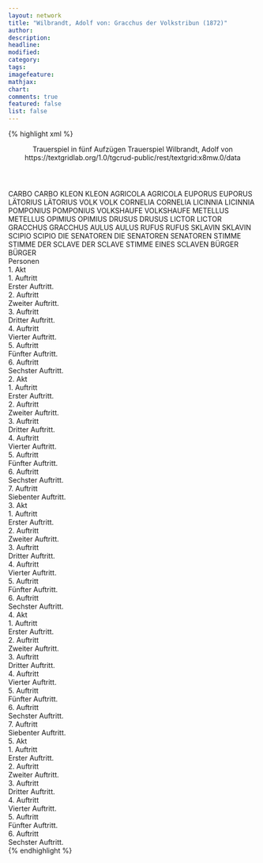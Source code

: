 ```yaml
---
layout: network
title: "Wilbrandt, Adolf von: Gracchus der Volkstribun (1872)"
author:
description:
headline:
modified:
category:
tags:
imagefeature:
mathjax:
chart:
comments: true
featured: false
list: false
---
```

{% highlight xml %}
<?xml-model href="https://raw.githubusercontent.com/DLiNa/project/master/rules/lina.rnc"?><?xml-model href="https://raw.githubusercontent.com/DLiNa/project/master/rules/lina.sch"?>
<play xmlns="http://lina.digital">
  <header>
    <title>Gracchus der Volkstribun</title>
    <subtitle>Trauerspiel in fünf Aufzügen</subtitle>
    <genretitle>Trauerspiel</genretitle>
    <author>Wilbrandt, Adolf von</author>
    <date when="1872" type="print"/>
    <source>https://textgridlab.org/1.0/tgcrud-public/rest/textgrid:x8mw.0/data</source>
  </header>
  <personae>
    <character>
      <name>CARBO</name>
      <alias xml:id="carbo">
        <name>CARBO</name>
      </alias>
    </character>
    <character>
      <name>KLEON</name>
      <alias xml:id="kleon">
        <name>KLEON</name>
      </alias>
    </character>
    <character>
      <name>AGRICOLA</name>
      <alias xml:id="agricola">
        <name>AGRICOLA</name>
      </alias>
    </character>
    <character>
      <name>EUPORUS</name>
      <alias xml:id="euporus">
        <name>EUPORUS</name>
      </alias>
    </character>
    <character>
      <name>LÄTORIUS</name>
      <alias xml:id="lätorius">
        <name>LÄTORIUS</name>
      </alias>
    </character>
    <character>
      <name>VOLK</name>
      <alias xml:id="volk">
        <name>VOLK</name>
      </alias>
    </character>
    <character>
      <name>CORNELIA</name>
      <alias xml:id="cornelia">
        <name>CORNELIA</name>
      </alias>
    </character>
    <character>
      <name>LICINNIA</name>
      <alias xml:id="licinnia">
        <name>LICINNIA</name>
      </alias>
    </character>
    <character>
      <name>POMPONIUS</name>
      <alias xml:id="pomponius">
        <name>POMPONIUS</name>
      </alias>
    </character>
    <character>
      <name>VOLKSHAUFE</name>
      <alias xml:id="volkshaufe">
        <name>VOLKSHAUFE</name>
      </alias>
    </character>
    <character>
      <name>METELLUS</name>
      <alias xml:id="metellus">
        <name>METELLUS</name>
      </alias>
    </character>
    <character>
      <name>OPIMIUS</name>
      <alias xml:id="opimius">
        <name>OPIMIUS</name>
      </alias>
    </character>
    <character>
      <name>DRUSUS</name>
      <alias xml:id="drusus">
        <name>DRUSUS</name>
      </alias>
    </character>
    <character>
      <name>LICTOR</name>
      <alias xml:id="lictor">
        <name>LICTOR</name>
      </alias>
    </character>
    <character>
      <name>GRACCHUS</name>
      <alias xml:id="gracchus">
        <name>GRACCHUS</name>
      </alias>
    </character>
    <character>
      <name>AULUS</name>
      <alias xml:id="aulus">
        <name>AULUS</name>
      </alias>
    </character>
    <character>
      <name>RUFUS</name>
      <alias xml:id="rufus">
        <name>RUFUS</name>
      </alias>
    </character>
    <character>
      <name>SKLAVIN</name>
      <alias xml:id="sklavin">
        <name>SKLAVIN</name>
      </alias>
    </character>
    <character>
      <name>SCIPIO</name>
      <alias xml:id="scipio">
        <name>SCIPIO</name>
      </alias>
    </character>
    <character>
      <name>DIE SENATOREN</name>
      <alias xml:id="die_senatoren">
        <name>DIE SENATOREN</name>
      </alias>
      <alias xml:id="senatoren">
        <name>SENATOREN</name>
      </alias>
    </character>
    <character>
      <name>STIMME</name>
      <alias xml:id="stimme">
        <name>STIMME</name>
      </alias>
    </character>
    <character>
      <name>DER SCLAVE</name>
      <alias xml:id="der_sclave">
        <name>DER SCLAVE</name>
      </alias>
      <alias xml:id="stimme_eines_sclaven" type="voiceOf">
        <name>STIMME EINES SCLAVEN</name>
      </alias>
    </character>
    <character>
      <name>BÜRGER</name>
      <alias xml:id="bürger">
        <name>BÜRGER</name>
      </alias>
    </character>
  </personae>
  <text>
    <div>
      <head>Personen</head>
    </div>
    <div>
      <head>1. Akt</head>
      <div>
        <head>1. Auftritt</head>
        <div>
          <head>Erster Auftritt.</head>
          <sp who="#carbo">
            <amount n="6" unit="speech_acts"/>
            <amount n="80" unit="words"/>
            <amount n="4" unit="lines"/>
            <amount n="449" unit="chars"/>
          </sp>
          <sp who="#kleon">
            <amount n="6" unit="speech_acts"/>
            <amount n="126" unit="words"/>
            <amount n="3" unit="lines"/>
            <amount n="676" unit="chars"/>
          </sp>
          <sp who="#agricola">
            <amount n="8" unit="speech_acts"/>
            <amount n="123" unit="words"/>
            <amount n="5" unit="lines"/>
            <amount n="673" unit="chars"/>
          </sp>
          <sp who="#euporus">
            <amount n="5" unit="speech_acts"/>
            <amount n="156" unit="words"/>
            <amount n="3" unit="lines"/>
            <amount n="798" unit="chars"/>
          </sp>
        </div>
      </div>
      <div>
        <head>2. Auftritt</head>
        <div>
          <head>Zweiter Auftritt.</head>
          <sp who="#lätorius">
            <amount n="4" unit="speech_acts"/>
            <amount n="96" unit="words"/>
            <amount n="2" unit="lines"/>
            <amount n="531" unit="chars"/>
          </sp>
          <sp who="#volk">
            <amount n="1" unit="speech_acts"/>
            <amount n="8" unit="words"/>
            <amount n="1" unit="lines"/>
            <amount n="43" unit="chars"/>
          </sp>
          <sp who="#cornelia">
            <amount n="5" unit="speech_acts"/>
            <amount n="187" unit="words"/>
            <amount n="1" unit="lines"/>
            <amount n="1033" unit="chars"/>
          </sp>
          <sp who="#licinnia">
            <amount n="3" unit="speech_acts"/>
            <amount n="34" unit="words"/>
            <amount n="2" unit="lines"/>
            <amount n="165" unit="chars"/>
          </sp>
        </div>
      </div>
      <div>
        <head>3. Auftritt</head>
        <div>
          <head>Dritter Auftritt.</head>
          <sp who="#cornelia">
            <amount n="3" unit="speech_acts"/>
            <amount n="24" unit="words"/>
            <amount n="3" unit="lines"/>
            <amount n="123" unit="chars"/>
          </sp>
          <sp who="#pomponius">
            <amount n="5" unit="speech_acts"/>
            <amount n="288" unit="words"/>
            <amount n="1613" unit="chars"/>
          </sp>
          <sp who="#licinnia">
            <amount n="5" unit="speech_acts"/>
            <amount n="131" unit="words"/>
            <amount n="3" unit="lines"/>
            <amount n="649" unit="chars"/>
          </sp>
        </div>
      </div>
      <div>
        <head>4. Auftritt</head>
        <div>
          <head>Vierter Auftritt.</head>
          <sp who="#kleon">
            <amount n="5" unit="speech_acts"/>
            <amount n="176" unit="words"/>
            <amount n="1" unit="lines"/>
            <amount n="1001" unit="chars"/>
          </sp>
          <sp who="#lätorius">
            <amount n="7" unit="speech_acts"/>
            <amount n="94" unit="words"/>
            <amount n="6" unit="lines"/>
            <amount n="527" unit="chars"/>
          </sp>
          <sp who="#agricola">
            <amount n="2" unit="speech_acts"/>
            <amount n="78" unit="words"/>
            <amount n="432" unit="chars"/>
          </sp>
          <sp who="#carbo">
            <amount n="2" unit="speech_acts"/>
            <amount n="14" unit="words"/>
            <amount n="2" unit="lines"/>
            <amount n="72" unit="chars"/>
          </sp>
          <sp who="#volkshaufe">
            <amount n="1" unit="speech_acts"/>
            <amount n="4" unit="words"/>
            <amount n="1" unit="lines"/>
            <amount n="24" unit="chars"/>
          </sp>
          <sp who="#metellus">
            <amount n="3" unit="speech_acts"/>
            <amount n="178" unit="words"/>
            <amount n="908" unit="chars"/>
          </sp>
          <sp who="#opimius">
            <amount n="6" unit="speech_acts"/>
            <amount n="212" unit="words"/>
            <amount n="3" unit="lines"/>
            <amount n="1222" unit="chars"/>
          </sp>
          <sp who="#volk">
            <amount n="1" unit="speech_acts"/>
            <amount n="15" unit="words"/>
            <amount n="1" unit="lines"/>
            <amount n="80" unit="chars"/>
          </sp>
        </div>
      </div>
      <div>
        <head>5. Auftritt</head>
        <div>
          <head>Fünfter Auftritt.</head>
          <sp who="#metellus">
            <amount n="6" unit="speech_acts"/>
            <amount n="133" unit="words"/>
            <amount n="2" unit="lines"/>
            <amount n="786" unit="chars"/>
          </sp>
          <sp who="#opimius">
            <amount n="5" unit="speech_acts"/>
            <amount n="121" unit="words"/>
            <amount n="2" unit="lines"/>
            <amount n="680" unit="chars"/>
          </sp>
          <sp who="#drusus">
            <amount n="2" unit="speech_acts"/>
            <amount n="145" unit="words"/>
            <amount n="759" unit="chars"/>
          </sp>
          <sp who="#volk">
            <amount n="1" unit="speech_acts"/>
            <amount n="6" unit="words"/>
            <amount n="1" unit="lines"/>
            <amount n="28" unit="chars"/>
          </sp>
          <sp who="#agricola">
            <amount n="1" unit="speech_acts"/>
            <amount n="5" unit="words"/>
            <amount n="1" unit="lines"/>
            <amount n="29" unit="chars"/>
          </sp>
          <sp who="#lictor">
            <amount n="1" unit="speech_acts"/>
            <amount n="7" unit="words"/>
            <amount n="1" unit="lines"/>
            <amount n="42" unit="chars"/>
          </sp>
        </div>
      </div>
      <div>
        <head>6. Auftritt</head>
        <div>
          <head>Sechster Auftritt.</head>
          <sp who="#opimius">
            <amount n="10" unit="speech_acts"/>
            <amount n="247" unit="words"/>
            <amount n="5" unit="lines"/>
            <amount n="1312" unit="chars"/>
          </sp>
          <sp who="#pomponius">
            <amount n="4" unit="speech_acts"/>
            <amount n="43" unit="words"/>
            <amount n="3" unit="lines"/>
            <amount n="210" unit="chars"/>
          </sp>
          <sp who="#gracchus">
            <amount n="17" unit="speech_acts"/>
            <amount n="1069" unit="words"/>
            <amount n="3" unit="lines"/>
            <amount n="5949" unit="chars"/>
          </sp>
          <sp who="#agricola">
            <amount n="7" unit="speech_acts"/>
            <amount n="46" unit="words"/>
            <amount n="6" unit="lines"/>
            <amount n="247" unit="chars"/>
          </sp>
          <sp who="#carbo">
            <amount n="6" unit="speech_acts"/>
            <amount n="44" unit="words"/>
            <amount n="6" unit="lines"/>
            <amount n="217" unit="chars"/>
          </sp>
          <sp who="#volk">
            <amount n="16" unit="speech_acts"/>
            <amount n="111" unit="words"/>
            <amount n="15" unit="lines"/>
            <amount n="595" unit="chars"/>
          </sp>
          <sp who="#metellus">
            <amount n="4" unit="speech_acts"/>
            <amount n="42" unit="words"/>
            <amount n="4" unit="lines"/>
            <amount n="228" unit="chars"/>
          </sp>
          <sp who="#senatoren #volk">
            <amount n="1" unit="speech_acts"/>
            <amount n="9" unit="words"/>
            <amount n="1" unit="lines"/>
            <amount n="57" unit="chars"/>
          </sp>
          <sp who="#lätorius">
            <amount n="9" unit="speech_acts"/>
            <amount n="95" unit="words"/>
            <amount n="8" unit="lines"/>
            <amount n="520" unit="chars"/>
          </sp>
        </div>
      </div>
    </div>
    <div>
      <head>2. Akt</head>
      <div>
        <head>1. Auftritt</head>
        <div>
          <head>Erster Auftritt.</head>
          <sp who="#euporus">
            <amount n="3" unit="speech_acts"/>
            <amount n="23" unit="words"/>
            <amount n="3" unit="lines"/>
            <amount n="140" unit="chars"/>
          </sp>
          <sp who="#metellus">
            <amount n="10" unit="speech_acts"/>
            <amount n="333" unit="words"/>
            <amount n="4" unit="lines"/>
            <amount n="1909" unit="chars"/>
          </sp>
          <sp who="#aulus">
            <amount n="2" unit="speech_acts"/>
            <amount n="5" unit="words"/>
            <amount n="2" unit="lines"/>
            <amount n="30" unit="chars"/>
          </sp>
          <sp who="#rufus">
            <amount n="1" unit="speech_acts"/>
            <amount n="2" unit="words"/>
            <amount n="1" unit="lines"/>
            <amount n="14" unit="chars"/>
          </sp>
          <sp who="#opimius">
            <amount n="3" unit="speech_acts"/>
            <amount n="44" unit="words"/>
            <amount n="2" unit="lines"/>
            <amount n="253" unit="chars"/>
          </sp>
          <sp who="#drusus">
            <amount n="1" unit="speech_acts"/>
            <amount n="38" unit="words"/>
            <amount n="209" unit="chars"/>
          </sp>
        </div>
      </div>
      <div>
        <head>2. Auftritt</head>
        <div>
          <head>Zweiter Auftritt.</head>
          <sp who="#opimius">
            <amount n="16" unit="speech_acts"/>
            <amount n="463" unit="words"/>
            <amount n="8" unit="lines"/>
            <amount n="2523" unit="chars"/>
          </sp>
          <sp who="#drusus">
            <amount n="16" unit="speech_acts"/>
            <amount n="245" unit="words"/>
            <amount n="12" unit="lines"/>
            <amount n="1370" unit="chars"/>
          </sp>
        </div>
      </div>
      <div>
        <head>3. Auftritt</head>
        <div>
          <head>Dritter Auftritt.</head>
          <sp who="#gracchus">
            <amount n="4" unit="speech_acts"/>
            <amount n="277" unit="words"/>
            <amount n="3" unit="lines"/>
            <amount n="1570" unit="chars"/>
          </sp>
          <sp who="#metellus">
            <amount n="3" unit="speech_acts"/>
            <amount n="103" unit="words"/>
            <amount n="1" unit="lines"/>
            <amount n="552" unit="chars"/>
          </sp>
          <sp who="#aulus">
            <amount n="1" unit="speech_acts"/>
            <amount n="5" unit="words"/>
            <amount n="1" unit="lines"/>
            <amount n="40" unit="chars"/>
          </sp>
        </div>
      </div>
      <div>
        <head>4. Auftritt</head>
        <div>
          <head>Vierter Auftritt.</head>
          <sp who="#gracchus">
            <amount n="13" unit="speech_acts"/>
            <amount n="162" unit="words"/>
            <amount n="8" unit="lines"/>
            <amount n="846" unit="chars"/>
          </sp>
          <sp who="#lätorius">
            <amount n="11" unit="speech_acts"/>
            <amount n="606" unit="words"/>
            <amount n="3" unit="lines"/>
            <amount n="3325" unit="chars"/>
          </sp>
          <sp who="#euporus">
            <amount n="2" unit="speech_acts"/>
            <amount n="41" unit="words"/>
            <amount n="1" unit="lines"/>
            <amount n="209" unit="chars"/>
          </sp>
        </div>
      </div>
      <div>
        <head>5. Auftritt</head>
        <div>
          <head>Fünfter Auftritt.</head>
          <sp who="#gracchus">
            <amount n="6" unit="speech_acts"/>
            <amount n="321" unit="words"/>
            <amount n="2" unit="lines"/>
            <amount n="1762" unit="chars"/>
          </sp>
          <sp who="#kleon">
            <amount n="6" unit="speech_acts"/>
            <amount n="119" unit="words"/>
            <amount n="4" unit="lines"/>
            <amount n="667" unit="chars"/>
          </sp>
          <sp who="#sklavin">
            <amount n="1" unit="speech_acts"/>
            <amount n="56" unit="words"/>
            <amount n="307" unit="chars"/>
          </sp>
        </div>
      </div>
      <div>
        <head>6. Auftritt</head>
        <div>
          <head>Sechster Auftritt.</head>
          <sp who="#lätorius">
            <amount n="8" unit="speech_acts"/>
            <amount n="140" unit="words"/>
            <amount n="5" unit="lines"/>
            <amount n="758" unit="chars"/>
          </sp>
          <sp who="#kleon">
            <amount n="4" unit="speech_acts"/>
            <amount n="122" unit="words"/>
            <amount n="683" unit="chars"/>
          </sp>
          <sp who="#volk">
            <amount n="7" unit="speech_acts"/>
            <amount n="76" unit="words"/>
            <amount n="6" unit="lines"/>
            <amount n="397" unit="chars"/>
          </sp>
          <sp who="#gracchus">
            <amount n="7" unit="speech_acts"/>
            <amount n="279" unit="words"/>
            <amount n="2" unit="lines"/>
            <amount n="1532" unit="chars"/>
          </sp>
          <sp who="#euporus">
            <amount n="2" unit="speech_acts"/>
            <amount n="26" unit="words"/>
            <amount n="1" unit="lines"/>
            <amount n="132" unit="chars"/>
          </sp>
          <sp who="#licinnia">
            <amount n="1" unit="speech_acts"/>
            <amount n="11" unit="words"/>
            <amount n="1" unit="lines"/>
            <amount n="50" unit="chars"/>
          </sp>
        </div>
      </div>
      <div>
        <head>7. Auftritt</head>
        <div>
          <head>Siebenter Auftritt.</head>
          <sp who="#gracchus">
            <amount n="18" unit="speech_acts"/>
            <amount n="663" unit="words"/>
            <amount n="6" unit="lines"/>
            <amount n="3528" unit="chars"/>
          </sp>
          <sp who="#licinnia">
            <amount n="10" unit="speech_acts"/>
            <amount n="407" unit="words"/>
            <amount n="4" unit="lines"/>
            <amount n="2155" unit="chars"/>
          </sp>
          <sp who="#cornelia">
            <amount n="10" unit="speech_acts"/>
            <amount n="724" unit="words"/>
            <amount n="3" unit="lines"/>
            <amount n="3975" unit="chars"/>
          </sp>
        </div>
      </div>
    </div>
    <div>
      <head>3. Akt</head>
      <div>
        <head>1. Auftritt</head>
        <div>
          <head>Erster Auftritt.</head>
          <sp who="#euporus">
            <amount n="3" unit="speech_acts"/>
            <amount n="100" unit="words"/>
            <amount n="516" unit="chars"/>
          </sp>
          <sp who="#carbo">
            <amount n="8" unit="speech_acts"/>
            <amount n="151" unit="words"/>
            <amount n="6" unit="lines"/>
            <amount n="827" unit="chars"/>
          </sp>
          <sp who="#agricola">
            <amount n="7" unit="speech_acts"/>
            <amount n="263" unit="words"/>
            <amount n="1" unit="lines"/>
            <amount n="1452" unit="chars"/>
          </sp>
        </div>
      </div>
      <div>
        <head>2. Auftritt</head>
        <div>
          <head>Zweiter Auftritt.</head>
          <sp who="#carbo">
            <amount n="7" unit="speech_acts"/>
            <amount n="125" unit="words"/>
            <amount n="4" unit="lines"/>
            <amount n="675" unit="chars"/>
          </sp>
          <sp who="#agricola">
            <amount n="7" unit="speech_acts"/>
            <amount n="179" unit="words"/>
            <amount n="3" unit="lines"/>
            <amount n="971" unit="chars"/>
          </sp>
          <sp who="#volk">
            <amount n="3" unit="speech_acts"/>
            <amount n="40" unit="words"/>
            <amount n="2" unit="lines"/>
            <amount n="227" unit="chars"/>
          </sp>
        </div>
      </div>
      <div>
        <head>3. Auftritt</head>
        <div>
          <head>Dritter Auftritt.</head>
          <sp who="#scipio">
            <amount n="5" unit="speech_acts"/>
            <amount n="219" unit="words"/>
            <amount n="2" unit="lines"/>
            <amount n="1225" unit="chars"/>
          </sp>
          <sp who="#carbo">
            <amount n="1" unit="speech_acts"/>
            <amount n="3" unit="words"/>
            <amount n="1" unit="lines"/>
            <amount n="25" unit="chars"/>
          </sp>
          <sp who="#agricola">
            <amount n="3" unit="speech_acts"/>
            <amount n="30" unit="words"/>
            <amount n="3" unit="lines"/>
            <amount n="147" unit="chars"/>
          </sp>
        </div>
      </div>
      <div>
        <head>4. Auftritt</head>
        <div>
          <head>Vierter Auftritt.</head>
          <sp who="#carbo">
            <amount n="6" unit="speech_acts"/>
            <amount n="86" unit="words"/>
            <amount n="4" unit="lines"/>
            <amount n="465" unit="chars"/>
          </sp>
          <sp who="#agricola">
            <amount n="6" unit="speech_acts"/>
            <amount n="90" unit="words"/>
            <amount n="4" unit="lines"/>
            <amount n="490" unit="chars"/>
          </sp>
          <sp who="#volk">
            <amount n="3" unit="speech_acts"/>
            <amount n="17" unit="words"/>
            <amount n="3" unit="lines"/>
            <amount n="81" unit="chars"/>
          </sp>
          <sp who="#opimius">
            <amount n="6" unit="speech_acts"/>
            <amount n="106" unit="words"/>
            <amount n="3" unit="lines"/>
            <amount n="584" unit="chars"/>
          </sp>
          <sp who="#drusus">
            <amount n="5" unit="speech_acts"/>
            <amount n="175" unit="words"/>
            <amount n="1" unit="lines"/>
            <amount n="973" unit="chars"/>
          </sp>
        </div>
      </div>
      <div>
        <head>5. Auftritt</head>
        <div>
          <head>Fünfter Auftritt.</head>
          <sp who="#volk">
            <amount n="2" unit="speech_acts"/>
            <amount n="9" unit="words"/>
            <amount n="2" unit="lines"/>
            <amount n="49" unit="chars"/>
          </sp>
          <sp who="#agricola">
            <amount n="2" unit="speech_acts"/>
            <amount n="42" unit="words"/>
            <amount n="1" unit="lines"/>
            <amount n="233" unit="chars"/>
          </sp>
          <sp who="#gracchus">
            <amount n="11" unit="speech_acts"/>
            <amount n="463" unit="words"/>
            <amount n="3" unit="lines"/>
            <amount n="2533" unit="chars"/>
          </sp>
          <sp who="#lätorius">
            <amount n="2" unit="speech_acts"/>
            <amount n="66" unit="words"/>
            <amount n="1" unit="lines"/>
            <amount n="373" unit="chars"/>
          </sp>
          <sp who="#pomponius">
            <amount n="8" unit="speech_acts"/>
            <amount n="211" unit="words"/>
            <amount n="5" unit="lines"/>
            <amount n="1164" unit="chars"/>
          </sp>
          <sp who="#euporus">
            <amount n="2" unit="speech_acts"/>
            <amount n="21" unit="words"/>
            <amount n="2" unit="lines"/>
            <amount n="115" unit="chars"/>
          </sp>
          <sp who="#lictor">
            <amount n="1" unit="speech_acts"/>
            <amount n="6" unit="words"/>
            <amount n="1" unit="lines"/>
            <amount n="28" unit="chars"/>
          </sp>
        </div>
      </div>
      <div>
        <head>6. Auftritt</head>
        <div>
          <head>Sechster Auftritt.</head>
          <sp who="#gracchus">
            <amount n="15" unit="speech_acts"/>
            <amount n="963" unit="words"/>
            <amount n="4" unit="lines"/>
            <amount n="5405" unit="chars"/>
          </sp>
          <sp who="#scipio">
            <amount n="17" unit="speech_acts"/>
            <amount n="607" unit="words"/>
            <amount n="5" unit="lines"/>
            <amount n="3263" unit="chars"/>
          </sp>
          <sp who="#lictor">
            <amount n="1" unit="speech_acts"/>
            <amount n="5" unit="words"/>
            <amount n="1" unit="lines"/>
            <amount n="27" unit="chars"/>
          </sp>
          <sp who="#metellus">
            <amount n="9" unit="speech_acts"/>
            <amount n="171" unit="words"/>
            <amount n="8" unit="lines"/>
            <amount n="946" unit="chars"/>
          </sp>
          <sp who="#opimius">
            <amount n="7" unit="speech_acts"/>
            <amount n="134" unit="words"/>
            <amount n="4" unit="lines"/>
            <amount n="721" unit="chars"/>
          </sp>
          <sp who="#senatoren #volk">
            <amount n="1" unit="speech_acts"/>
            <amount n="5" unit="words"/>
            <amount n="1" unit="lines"/>
            <amount n="32" unit="chars"/>
          </sp>
          <sp who="#volk">
            <amount n="6" unit="speech_acts"/>
            <amount n="36" unit="words"/>
            <amount n="6" unit="lines"/>
            <amount n="176" unit="chars"/>
          </sp>
          <sp who="#drusus">
            <amount n="6" unit="speech_acts"/>
            <amount n="101" unit="words"/>
            <amount n="3" unit="lines"/>
            <amount n="565" unit="chars"/>
          </sp>
          <sp who="#lätorius">
            <amount n="4" unit="speech_acts"/>
            <amount n="33" unit="words"/>
            <amount n="4" unit="lines"/>
            <amount n="187" unit="chars"/>
          </sp>
          <sp who="#pomponius">
            <amount n="2" unit="speech_acts"/>
            <amount n="12" unit="words"/>
            <amount n="2" unit="lines"/>
            <amount n="65" unit="chars"/>
          </sp>
          <sp who="#die_senatoren">
            <amount n="1" unit="speech_acts"/>
            <amount n="4" unit="words"/>
            <amount n="1" unit="lines"/>
            <amount n="23" unit="chars"/>
          </sp>
          <sp who="#senatoren">
            <amount n="1" unit="speech_acts"/>
            <amount n="26" unit="words"/>
            <amount n="151" unit="chars"/>
          </sp>
        </div>
      </div>
    </div>
    <div>
      <head>4. Akt</head>
      <div>
        <head>1. Auftritt</head>
        <div>
          <head>Erster Auftritt.</head>
          <sp who="#licinnia">
            <amount n="8" unit="speech_acts"/>
            <amount n="119" unit="words"/>
            <amount n="6" unit="lines"/>
            <amount n="629" unit="chars"/>
          </sp>
          <sp who="#euporus">
            <amount n="3" unit="speech_acts"/>
            <amount n="9" unit="words"/>
            <amount n="3" unit="lines"/>
            <amount n="58" unit="chars"/>
          </sp>
          <sp who="#pomponius">
            <amount n="5" unit="speech_acts"/>
            <amount n="286" unit="words"/>
            <amount n="1" unit="lines"/>
            <amount n="1627" unit="chars"/>
          </sp>
        </div>
      </div>
      <div>
        <head>2. Auftritt</head>
        <div>
          <head>Zweiter Auftritt.</head>
          <sp who="#gracchus">
            <amount n="5" unit="speech_acts"/>
            <amount n="218" unit="words"/>
            <amount n="1" unit="lines"/>
            <amount n="1164" unit="chars"/>
          </sp>
          <sp who="#agricola">
            <amount n="1" unit="speech_acts"/>
            <amount n="9" unit="words"/>
            <amount n="1" unit="lines"/>
            <amount n="52" unit="chars"/>
          </sp>
          <sp who="#volk">
            <amount n="1" unit="speech_acts"/>
            <amount n="14" unit="words"/>
            <amount n="1" unit="lines"/>
            <amount n="76" unit="chars"/>
          </sp>
          <sp who="#licinnia">
            <amount n="3" unit="speech_acts"/>
            <amount n="51" unit="words"/>
            <amount n="1" unit="lines"/>
            <amount n="296" unit="chars"/>
          </sp>
          <sp who="#cornelia">
            <amount n="5" unit="speech_acts"/>
            <amount n="160" unit="words"/>
            <amount n="2" unit="lines"/>
            <amount n="828" unit="chars"/>
          </sp>
          <sp who="#euporus">
            <amount n="1" unit="speech_acts"/>
            <amount n="6" unit="words"/>
            <amount n="1" unit="lines"/>
            <amount n="27" unit="chars"/>
          </sp>
          <sp who="#pomponius">
            <amount n="2" unit="speech_acts"/>
            <amount n="58" unit="words"/>
            <amount n="291" unit="chars"/>
          </sp>
        </div>
      </div>
      <div>
        <head>3. Auftritt</head>
        <div>
          <head>Dritter Auftritt.</head>
          <sp who="#lätorius">
            <amount n="8" unit="speech_acts"/>
            <amount n="61" unit="words"/>
            <amount n="7" unit="lines"/>
            <amount n="272" unit="chars"/>
          </sp>
          <sp who="#pomponius">
            <amount n="8" unit="speech_acts"/>
            <amount n="374" unit="words"/>
            <amount n="1" unit="lines"/>
            <amount n="1992" unit="chars"/>
          </sp>
        </div>
      </div>
      <div>
        <head>4. Auftritt</head>
        <div>
          <head>Vierter Auftritt.</head>
          <sp who="#lätorius">
            <amount n="5" unit="speech_acts"/>
            <amount n="201" unit="words"/>
            <amount n="2" unit="lines"/>
            <amount n="1113" unit="chars"/>
          </sp>
          <sp who="#opimius">
            <amount n="1" unit="speech_acts"/>
            <amount n="3" unit="words"/>
            <amount n="1" unit="lines"/>
            <amount n="19" unit="chars"/>
          </sp>
          <sp who="#scipio">
            <amount n="4" unit="speech_acts"/>
            <amount n="182" unit="words"/>
            <amount n="2" unit="lines"/>
            <amount n="1038" unit="chars"/>
          </sp>
        </div>
      </div>
      <div>
        <head>5. Auftritt</head>
        <div>
          <head>Fünfter Auftritt.</head>
          <sp who="#scipio">
            <amount n="8" unit="speech_acts"/>
            <amount n="280" unit="words"/>
            <amount n="2" unit="lines"/>
            <amount n="1499" unit="chars"/>
          </sp>
          <sp who="#cornelia">
            <amount n="9" unit="speech_acts"/>
            <amount n="331" unit="words"/>
            <amount n="3" unit="lines"/>
            <amount n="1775" unit="chars"/>
          </sp>
          <sp who="#euporus">
            <amount n="2" unit="speech_acts"/>
            <amount n="20" unit="words"/>
            <amount n="2" unit="lines"/>
            <amount n="105" unit="chars"/>
          </sp>
        </div>
      </div>
      <div>
        <head>6. Auftritt</head>
        <div>
          <head>Sechster Auftritt.</head>
          <sp who="#metellus">
            <amount n="10" unit="speech_acts"/>
            <amount n="271" unit="words"/>
            <amount n="4" unit="lines"/>
            <amount n="1368" unit="chars"/>
          </sp>
          <sp who="#aulus">
            <amount n="6" unit="speech_acts"/>
            <amount n="54" unit="words"/>
            <amount n="5" unit="lines"/>
            <amount n="292" unit="chars"/>
          </sp>
          <sp who="#rufus">
            <amount n="2" unit="speech_acts"/>
            <amount n="23" unit="words"/>
            <amount n="2" unit="lines"/>
            <amount n="134" unit="chars"/>
          </sp>
          <sp who="#stimme">
            <amount n="1" unit="speech_acts"/>
            <amount n="2" unit="words"/>
            <amount n="1" unit="lines"/>
            <amount n="11" unit="chars"/>
          </sp>
          <sp who="#lätorius">
            <amount n="1" unit="speech_acts"/>
          </sp>
          <sp who="#stimme_eines_sclaven">
            <amount n="1" unit="speech_acts"/>
            <amount n="7" unit="words"/>
            <amount n="1" unit="lines"/>
            <amount n="43" unit="chars"/>
          </sp>
          <sp who="#der_sclave">
            <amount n="2" unit="speech_acts"/>
            <amount n="86" unit="words"/>
            <amount n="1" unit="lines"/>
            <amount n="468" unit="chars"/>
          </sp>
          <sp who="#opimius">
            <amount n="2" unit="speech_acts"/>
            <amount n="39" unit="words"/>
            <amount n="1" unit="lines"/>
            <amount n="217" unit="chars"/>
          </sp>
          <sp who="#drusus">
            <amount n="3" unit="speech_acts"/>
            <amount n="141" unit="words"/>
            <amount n="867" unit="chars"/>
          </sp>
          <sp who="#volk">
            <amount n="1" unit="speech_acts"/>
            <amount n="10" unit="words"/>
            <amount n="1" unit="lines"/>
            <amount n="44" unit="chars"/>
          </sp>
        </div>
      </div>
      <div>
        <head>7. Auftritt</head>
        <div>
          <head>Siebenter Auftritt.</head>
          <sp who="#pomponius">
            <amount n="1" unit="speech_acts"/>
            <amount n="17" unit="words"/>
            <amount n="1" unit="lines"/>
            <amount n="81" unit="chars"/>
          </sp>
          <sp who="#gracchus">
            <amount n="5" unit="speech_acts"/>
            <amount n="55" unit="words"/>
            <amount n="5" unit="lines"/>
            <amount n="250" unit="chars"/>
          </sp>
          <sp who="#drusus">
            <amount n="2" unit="speech_acts"/>
            <amount n="73" unit="words"/>
            <amount n="389" unit="chars"/>
          </sp>
          <sp who="#cornelia">
            <amount n="1" unit="speech_acts"/>
            <amount n="3" unit="words"/>
            <amount n="1" unit="lines"/>
            <amount n="18" unit="chars"/>
          </sp>
          <sp who="#opimius">
            <amount n="3" unit="speech_acts"/>
            <amount n="104" unit="words"/>
            <amount n="1" unit="lines"/>
            <amount n="570" unit="chars"/>
          </sp>
          <sp who="#metellus">
            <amount n="2" unit="speech_acts"/>
            <amount n="96" unit="words"/>
            <amount n="542" unit="chars"/>
          </sp>
          <sp who="#licinnia">
            <amount n="2" unit="speech_acts"/>
            <amount n="14" unit="words"/>
            <amount n="2" unit="lines"/>
            <amount n="69" unit="chars"/>
          </sp>
        </div>
      </div>
    </div>
    <div>
      <head>5. Akt</head>
      <div>
        <head>1. Auftritt</head>
        <div>
          <head>Erster Auftritt.</head>
          <sp who="#agricola">
            <amount n="7" unit="speech_acts"/>
            <amount n="105" unit="words"/>
            <amount n="5" unit="lines"/>
            <amount n="586" unit="chars"/>
          </sp>
          <sp who="#euporus">
            <amount n="9" unit="speech_acts"/>
            <amount n="248" unit="words"/>
            <amount n="5" unit="lines"/>
            <amount n="1423" unit="chars"/>
          </sp>
          <sp who="#pomponius">
            <amount n="3" unit="speech_acts"/>
            <amount n="40" unit="words"/>
            <amount n="3" unit="lines"/>
            <amount n="218" unit="chars"/>
          </sp>
        </div>
      </div>
      <div>
        <head>2. Auftritt</head>
        <div>
          <head>Zweiter Auftritt.</head>
          <sp who="#gracchus">
            <amount n="8" unit="speech_acts"/>
            <amount n="204" unit="words"/>
            <amount n="3" unit="lines"/>
            <amount n="1098" unit="chars"/>
          </sp>
          <sp who="#pomponius">
            <amount n="7" unit="speech_acts"/>
            <amount n="166" unit="words"/>
            <amount n="3" unit="lines"/>
            <amount n="956" unit="chars"/>
          </sp>
          <sp who="#euporus">
            <amount n="4" unit="speech_acts"/>
            <amount n="92" unit="words"/>
            <amount n="2" unit="lines"/>
            <amount n="479" unit="chars"/>
          </sp>
          <sp who="#lictor">
            <amount n="1" unit="speech_acts"/>
            <amount n="4" unit="words"/>
            <amount n="1" unit="lines"/>
            <amount n="20" unit="chars"/>
          </sp>
        </div>
      </div>
      <div>
        <head>3. Auftritt</head>
        <div>
          <head>Dritter Auftritt.</head>
          <sp who="#lictor">
            <amount n="4" unit="speech_acts"/>
            <amount n="123" unit="words"/>
            <amount n="1" unit="lines"/>
            <amount n="694" unit="chars"/>
          </sp>
          <sp who="#pomponius">
            <amount n="3" unit="speech_acts"/>
            <amount n="55" unit="words"/>
            <amount n="1" unit="lines"/>
            <amount n="274" unit="chars"/>
          </sp>
          <sp who="#gracchus">
            <amount n="1" unit="speech_acts"/>
            <amount n="4" unit="words"/>
            <amount n="1" unit="lines"/>
            <amount n="21" unit="chars"/>
          </sp>
          <sp who="#agricola">
            <amount n="2" unit="speech_acts"/>
            <amount n="57" unit="words"/>
            <amount n="1" unit="lines"/>
            <amount n="332" unit="chars"/>
          </sp>
          <sp who="#bürger">
            <amount n="1" unit="speech_acts"/>
            <amount n="19" unit="words"/>
            <amount n="119" unit="chars"/>
          </sp>
        </div>
      </div>
      <div>
        <head>4. Auftritt</head>
        <div>
          <head>Vierter Auftritt.</head>
          <sp who="#gracchus">
            <amount n="7" unit="speech_acts"/>
            <amount n="395" unit="words"/>
            <amount n="1" unit="lines"/>
            <amount n="2075" unit="chars"/>
          </sp>
          <sp who="#licinnia">
            <amount n="4" unit="speech_acts"/>
            <amount n="126" unit="words"/>
            <amount n="2" unit="lines"/>
            <amount n="654" unit="chars"/>
          </sp>
          <sp who="#cornelia">
            <amount n="1" unit="speech_acts"/>
            <amount n="120" unit="words"/>
            <amount n="656" unit="chars"/>
          </sp>
          <sp who="#bürger">
            <amount n="4" unit="speech_acts"/>
            <amount n="32" unit="words"/>
            <amount n="4" unit="lines"/>
            <amount n="195" unit="chars"/>
          </sp>
          <sp who="#carbo">
            <amount n="3" unit="speech_acts"/>
            <amount n="149" unit="words"/>
            <amount n="857" unit="chars"/>
          </sp>
          <sp who="#pomponius">
            <amount n="3" unit="speech_acts"/>
            <amount n="15" unit="words"/>
            <amount n="3" unit="lines"/>
            <amount n="77" unit="chars"/>
          </sp>
          <sp who="#agricola">
            <amount n="1" unit="speech_acts"/>
            <amount n="3" unit="words"/>
            <amount n="1" unit="lines"/>
            <amount n="21" unit="chars"/>
          </sp>
        </div>
      </div>
      <div>
        <head>5. Auftritt</head>
        <div>
          <head>Fünfter Auftritt.</head>
          <sp who="#gracchus">
            <amount n="8" unit="speech_acts"/>
            <amount n="300" unit="words"/>
            <amount n="4" unit="lines"/>
            <amount n="1662" unit="chars"/>
          </sp>
          <sp who="#lätorius">
            <amount n="7" unit="speech_acts"/>
            <amount n="270" unit="words"/>
            <amount n="1" unit="lines"/>
            <amount n="1503" unit="chars"/>
          </sp>
          <sp who="#cornelia">
            <amount n="4" unit="speech_acts"/>
            <amount n="73" unit="words"/>
            <amount n="2" unit="lines"/>
            <amount n="424" unit="chars"/>
          </sp>
          <sp who="#pomponius">
            <amount n="4" unit="speech_acts"/>
            <amount n="114" unit="words"/>
            <amount n="1" unit="lines"/>
            <amount n="619" unit="chars"/>
          </sp>
          <sp who="#carbo">
            <amount n="3" unit="speech_acts"/>
            <amount n="52" unit="words"/>
            <amount n="2" unit="lines"/>
            <amount n="284" unit="chars"/>
          </sp>
          <sp who="#bürger">
            <amount n="3" unit="speech_acts"/>
            <amount n="38" unit="words"/>
            <amount n="2" unit="lines"/>
            <amount n="214" unit="chars"/>
          </sp>
          <sp who="#licinnia">
            <amount n="5" unit="speech_acts"/>
            <amount n="136" unit="words"/>
            <amount n="2" unit="lines"/>
            <amount n="682" unit="chars"/>
          </sp>
          <sp who="#lictor">
            <amount n="1" unit="speech_acts"/>
            <amount n="37" unit="words"/>
            <amount n="229" unit="chars"/>
          </sp>
          <sp who="#euporus">
            <amount n="1" unit="speech_acts"/>
            <amount n="24" unit="words"/>
            <amount n="119" unit="chars"/>
          </sp>
          <sp who="#agricola">
            <amount n="1" unit="speech_acts"/>
            <amount n="26" unit="words"/>
            <amount n="150" unit="chars"/>
          </sp>
        </div>
      </div>
      <div>
        <head>6. Auftritt</head>
        <div>
          <head>Sechster Auftritt.</head>
          <sp who="#euporus">
            <amount n="1" unit="speech_acts"/>
            <amount n="16" unit="words"/>
            <amount n="1" unit="lines"/>
            <amount n="96" unit="chars"/>
          </sp>
          <sp who="#gracchus">
            <amount n="2" unit="speech_acts"/>
            <amount n="88" unit="words"/>
            <amount n="442" unit="chars"/>
          </sp>
          <sp who="#licinnia">
            <amount n="2" unit="speech_acts"/>
            <amount n="19" unit="words"/>
            <amount n="2" unit="lines"/>
            <amount n="79" unit="chars"/>
          </sp>
          <sp who="#cornelia">
            <amount n="2" unit="speech_acts"/>
            <amount n="123" unit="words"/>
            <amount n="638" unit="chars"/>
          </sp>
          <sp who="#metellus">
            <amount n="1" unit="speech_acts"/>
            <amount n="13" unit="words"/>
            <amount n="1" unit="lines"/>
            <amount n="80" unit="chars"/>
          </sp>
        </div>
      </div>
    </div>
  </text>
</play>
{% endhighlight %}
